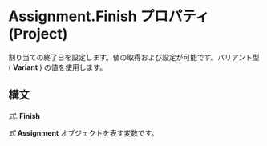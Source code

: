 
# Assignment.Finish プロパティ (Project)

割り当ての終了日を設定します。値の取得および設定が可能です。バリアント型 ( **Variant** ) の値を使用します。


## 構文

 _式_. **Finish**

 _式_ **Assignment** オブジェクトを表す変数です。

